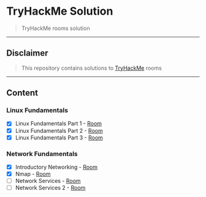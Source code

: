# **TryHackMe Solution**
> TryHackMe rooms solution
---

## **Disclaimer**
> This repository contains solutions to [TryHackMe](tryhackme.com) rooms

---
## **Content**
### **Linux Fundamentals**
- [x] Linux Fundamentals Part 1 - [Room](https://tryhackme.com/room/linux1)
- [x] Linux Fundamentals Part 2 - [Room](https://tryhackme.com/room/linux2)
- [x] Linux Fundamentals Part 3 - [Room](https://tryhackme.com/room/linux3)

### **Network Fundamentals**
- [x] Introductory Networking - [Room](https://tryhackme.com/room/introtonetworking)
- [x] Nmap - [Room](https://tryhackme.com/room/furthernmap)
- [ ] Network Services - [Room](https://tryhackme.com/room/networkservices)
- [ ] Network Services 2 - [Room](https://tryhackme.com/room/networkservices2)
